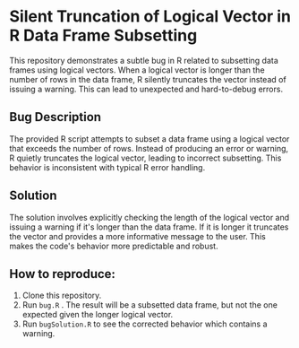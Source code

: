 # Silent Truncation of Logical Vector in R Data Frame Subsetting

This repository demonstrates a subtle bug in R related to subsetting data frames using logical vectors. When a logical vector is longer than the number of rows in the data frame, R silently truncates the vector instead of issuing a warning. This can lead to unexpected and hard-to-debug errors.

## Bug Description
The provided R script attempts to subset a data frame using a logical vector that exceeds the number of rows.  Instead of producing an error or warning, R quietly truncates the logical vector, leading to incorrect subsetting. This behavior is inconsistent with typical R error handling. 

## Solution
The solution involves explicitly checking the length of the logical vector and issuing a warning if it's longer than the data frame. If it is longer it truncates the vector and provides a more informative message to the user.  This makes the code's behavior more predictable and robust.

## How to reproduce:
1. Clone this repository.
2. Run `bug.R` . The result will be a subsetted data frame, but not the one expected given the longer logical vector.
3. Run `bugSolution.R` to see the corrected behavior which contains a warning.